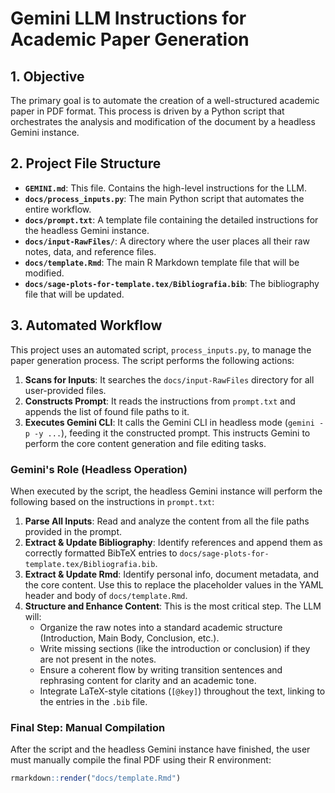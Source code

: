 # Gemini LLM Instructions for Academic Paper Generation

## 1. Objective

The primary goal is to automate the creation of a well-structured academic paper in PDF format. This process is driven by a Python script that orchestrates the analysis and modification of the document by a headless Gemini instance.

## 2. Project File Structure

- **`GEMINI.md`**: This file. Contains the high-level instructions for the LLM.
- **`docs/process_inputs.py`**: The main Python script that automates the entire workflow.
- **`docs/prompt.txt`**: A template file containing the detailed instructions for the headless Gemini instance.
- **`docs/input-RawFiles/`**: A directory where the user places all their raw notes, data, and reference files.
- **`docs/template.Rmd`**: The main R Markdown template file that will be modified.
- **`docs/sage-plots-for-template.tex/Bibliografia.bib`**: The bibliography file that will be updated.

## 3. Automated Workflow

This project uses an automated script, `process_inputs.py`, to manage the paper generation process. The script performs the following actions:

1.  **Scans for Inputs**: It searches the `docs/input-RawFiles` directory for all user-provided files.
2.  **Constructs Prompt**: It reads the instructions from `prompt.txt` and appends the list of found file paths to it.
3.  **Executes Gemini CLI**: It calls the Gemini CLI in headless mode (`gemini -p -y ...`), feeding it the constructed prompt. This instructs Gemini to perform the core content generation and file editing tasks.

### Gemini's Role (Headless Operation)

When executed by the script, the headless Gemini instance will perform the following based on the instructions in `prompt.txt`:

1.  **Parse All Inputs**: Read and analyze the content from all the file paths provided in the prompt.
2.  **Extract & Update Bibliography**: Identify references and append them as correctly formatted BibTeX entries to `docs/sage-plots-for-template.tex/Bibliografia.bib`.
3.  **Extract & Update Rmd**: Identify personal info, document metadata, and the core content. Use this to replace the placeholder values in the YAML header and body of `docs/template.Rmd`.
4.  **Structure and Enhance Content**: This is the most critical step. The LLM will:
    -   Organize the raw notes into a standard academic structure (Introduction, Main Body, Conclusion, etc.).
    -   Write missing sections (like the introduction or conclusion) if they are not present in the notes.
    -   Ensure a coherent flow by writing transition sentences and rephrasing content for clarity and an academic tone.
    -   Integrate LaTeX-style citations (`[@key]`) throughout the text, linking to the entries in the `.bib` file.

### Final Step: Manual Compilation

After the script and the headless Gemini instance have finished, the user must manually compile the final PDF using their R environment:

```R
rmarkdown::render("docs/template.Rmd")
```
```
